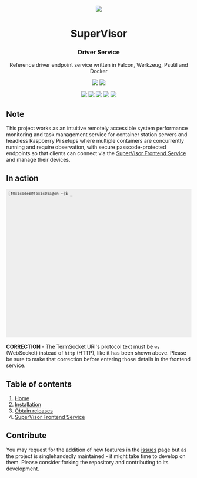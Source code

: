 <p align="center">
  <img width="15%" src="https://raw.githubusercontent.com/t0xic0der/supervisor-driver-service/a720542ac78d51a3c7426b7f41e6798202c931c3/pictures/mainicon.svg" />
</p>

<h1 align="center">SuperVisor</h1>
<h3 align="center">Driver Service</h3>
<p align="center">Reference driver endpoint service written in Falcon, Werkzeug, Psutil and Docker</p>

<p align="center">
    <img src="https://raw.githubusercontent.com/veggiemonk/awesome-docker/master/badge.svg">
    <img src="https://camo.githubusercontent.com/e5d3197f63169393ee5695f496402136b412d5e3b1d77dc5aa80805fdd5e7edb/68747470733a2f2f617765736f6d652e72652f6d656e74696f6e65642d62616467652e737667">
</p>

<p align="center">
    <img src="https://img.shields.io/github/issues/t0xic0der/supervisor-driver-service?style=flat-square&logo=appveyor&color=teal">
    <img src="https://img.shields.io/github/forks/t0xic0der/supervisor-driver-service?style=flat-square&logo=appveyor&color=teal">
    <img src="https://img.shields.io/github/stars/t0xic0der/supervisor-driver-service?style=flat-square&logo=appveyor&color=teal">
    <img src="https://img.shields.io/github/license/t0xic0der/supervisor-driver-service?style=flat-square&logo=appveyor&color=teal">
    <img src="https://img.shields.io/github/watchers/t0xic0der/supervisor-driver-service?style=flat-square&color=teal&logo=appveyor">
</p>

## Note
This project works as an intuitive remotely accessible system performance monitoring and task management service for 
container station servers and headless Raspberry Pi setups where multiple containers are concurrently running and 
require observation, with secure passcode-protected endpoints so that clients can connect via the [SuperVisor Frontend 
Service](https://github.com/t0xic0der/supervisor-frontend-service/) and manage their devices.

## In action

![](pictures/drivanim.gif)

**CORRECTION** - The TermSocket URI's protocol text must be `ws` (WebSocket) instead of `http` (HTTP), like it has been 
shown above. Please be sure to make that correction before entering those details in the frontend service.

## Table of contents
1. [Home](https://github.com/t0xic0der/supervisor-driver-service/wiki)
2. [Installation](https://github.com/t0xic0der/supervisor-driver-service/wiki/Installation)
3. [Obtain releases](https://github.com/t0xic0der/supervisor-driver-service/releases)
4. [SuperVisor Frontend Service](https://github.com/t0xic0der/supervisor-frontend-service)

## Contribute
You may request for the addition of new features in the 
[issues](https://github.com/t0xic0der/supervisor-driver-service/issues) page but as the project is singlehandedly 
maintained - it might take time to develop on them. Please consider forking the repository and contributing to its 
development.
